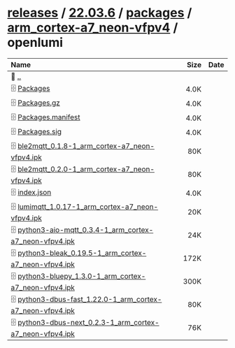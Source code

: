 ---
---

# [releases](/releases/) / [22.03.6](/releases/22.03.6/) / [packages](/releases/22.03.6/packages/) / [arm_cortex-a7_neon-vfpv4](/releases/22.03.6/packages/arm_cortex-a7_neon-vfpv4/) / openlumi


| Name | Size | Date |
|:---|---:|---|
| 📁 [..](../) | | |
| 🗄️ [Packages](./Packages) | 4.0K | |
| 🗄️ [Packages.gz](./Packages.gz) | 4.0K | |
| 🗄️ [Packages.manifest](./Packages.manifest) | 4.0K | |
| 🗄️ [Packages.sig](./Packages.sig) | 4.0K | |
| 🗄️ [ble2mqtt_0.1.8-1_arm_cortex-a7_neon-vfpv4.ipk](./ble2mqtt_0.1.8-1_arm_cortex-a7_neon-vfpv4.ipk) | 80K | |
| 🗄️ [ble2mqtt_0.2.0-1_arm_cortex-a7_neon-vfpv4.ipk](./ble2mqtt_0.2.0-1_arm_cortex-a7_neon-vfpv4.ipk) | 80K | |
| 🗄️ [index.json](./index.json) | 4.0K | |
| 🗄️ [lumimqtt_1.0.17-1_arm_cortex-a7_neon-vfpv4.ipk](./lumimqtt_1.0.17-1_arm_cortex-a7_neon-vfpv4.ipk) | 20K | |
| 🗄️ [python3-aio-mqtt_0.3.4-1_arm_cortex-a7_neon-vfpv4.ipk](./python3-aio-mqtt_0.3.4-1_arm_cortex-a7_neon-vfpv4.ipk) | 24K | |
| 🗄️ [python3-bleak_0.19.5-1_arm_cortex-a7_neon-vfpv4.ipk](./python3-bleak_0.19.5-1_arm_cortex-a7_neon-vfpv4.ipk) | 172K | |
| 🗄️ [python3-bluepy_1.3.0-1_arm_cortex-a7_neon-vfpv4.ipk](./python3-bluepy_1.3.0-1_arm_cortex-a7_neon-vfpv4.ipk) | 300K | |
| 🗄️ [python3-dbus-fast_1.22.0-1_arm_cortex-a7_neon-vfpv4.ipk](./python3-dbus-fast_1.22.0-1_arm_cortex-a7_neon-vfpv4.ipk) | 80K | |
| 🗄️ [python3-dbus-next_0.2.3-1_arm_cortex-a7_neon-vfpv4.ipk](./python3-dbus-next_0.2.3-1_arm_cortex-a7_neon-vfpv4.ipk) | 76K | |

